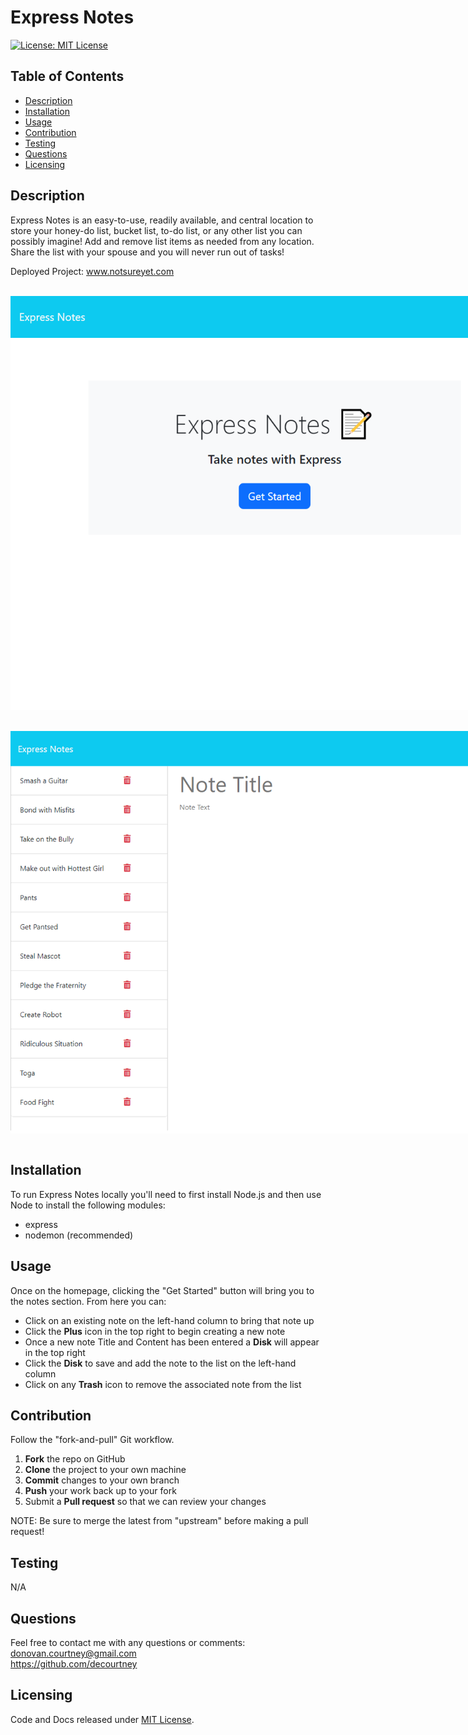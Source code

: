 # Express Notes

[![License: MIT License](https://img.shields.io/badge/License-MIT-blue.svg)](https://choosealicense.com/licenses/mit/)
  
## Table of Contents

* [Description](#description)
* [Installation](#installation)
* [Usage](#usage)
* [Contribution](#contribution)
* [Testing](#testing)
* [Questions](#questions)
* [Licensing](#licensing)

## Description

Express Notes is an easy-to-use, readily available, and central location to store your honey-do list, bucket list, to-do list, or any other list you can possibly imagine! Add and remove list items as needed from any location. Share the list with your spouse and you will never run out of tasks! 

Deployed Project: www.notsureyet.com

<br>
  <div>  
      <img src="./Assets/express-notes-index.png" target="_blank" alt="Express-Notes Main Page" style="max-width: 768px; display: block;" />  
  </div>
<br>
<br>
  <div>  
      <img src="./Assets/express-notes-notes.png" target="_blank" alt="Express-Notes Notes Page" style="max-width: 768px; display: block;" />  
  </div>
<br>

## Installation

To run Express Notes locally you'll need to first install Node.js and then use Node to install the following modules:

- express
- nodemon (recommended)

 ## Usage

 Once on the homepage, clicking the "Get Started" button will bring you to the notes section.
From here you can: 
- Click on an existing note on the left-hand column to bring that note up
- Click the **Plus** icon in the top right to begin creating a new note
- Once a new note Title and Content has been entered a **Disk** will appear in the top right
- Click the **Disk** to save and add the note to the list on the left-hand column
- Click on any **Trash** icon to remove the associated note from the list
 
## Contribution

Follow the "fork-and-pull" Git workflow.

  1. **Fork** the repo on GitHub
  2. **Clone** the project to your own machine
  3. **Commit** changes to your own branch
  4. **Push** your work back up to your fork
  5. Submit a **Pull request** so that we can review your changes

NOTE: Be sure to merge the latest from "upstream" before making a pull request!

## Testing

  
N/A

## Questions

Feel free to contact me with any questions or comments:  
<donovan.courtney@gmail.com>  
<https://github.com/decourtney>

## Licensing

Code and Docs released under [MIT License](https://choosealicense.com/licenses/mit/).
